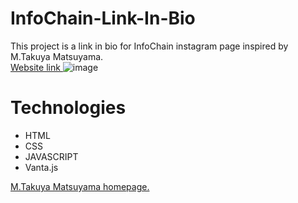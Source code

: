 # InfoChain-Link-In-Bio
This project is a link in bio for InfoChain instagram page inspired by M.Takuya Matsuyama.<br/>
<a href="https://abdelmounaim2001.github.io/InfoChain-Link-In-Bio/"> Website link </a> 
![image](https://user-images.githubusercontent.com/102379343/198375166-7e2c21f9-6722-4d69-b929-163c9612d7fc.png)
# Technologies
<ul>
  <li>
    HTML
  </li>
  <li>
    CSS
  </li>
  <li>
    JAVASCRIPT
  </li>
  <li>
    Vanta.js
  </li>
</ul>

<a href="https://www.craftz.dog/">M.Takuya Matsuyama homepage. </a>

